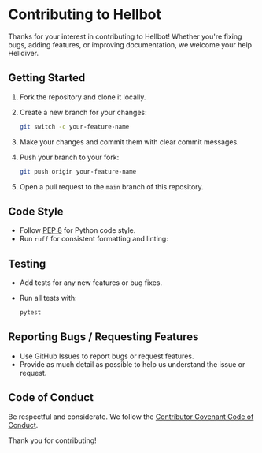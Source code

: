 # Contributing to Hellbot

Thanks for your interest in contributing to Hellbot! Whether you're fixing bugs, adding features, or improving documentation, we welcome your help Helldiver.

## Getting Started

1. Fork the repository and clone it locally.
2. Create a new branch for your changes:

    ```bash
    git switch -c your-feature-name
    ```

3. Make your changes and commit them with clear commit messages.
4. Push your branch to your fork:

   ```bash
   git push origin your-feature-name
   ```

5. Open a pull request to the `main` branch of this repository.

## Code Style

- Follow [PEP 8](https://peps.python.org/pep-0008/) for Python code style.
- Run `ruff` for consistent formatting and linting:

## Testing

- Add tests for any new features or bug fixes.
- Run all tests with:

  ```bash
  pytest
  ```

## Reporting Bugs / Requesting Features

- Use GitHub Issues to report bugs or request features.
- Provide as much detail as possible to help us understand the issue or request.

## Code of Conduct

Be respectful and considerate. We follow the [Contributor Covenant Code of Conduct](https://www.contributor-covenant.org/version/2/1/code_of_conduct/).

Thank you for contributing!
